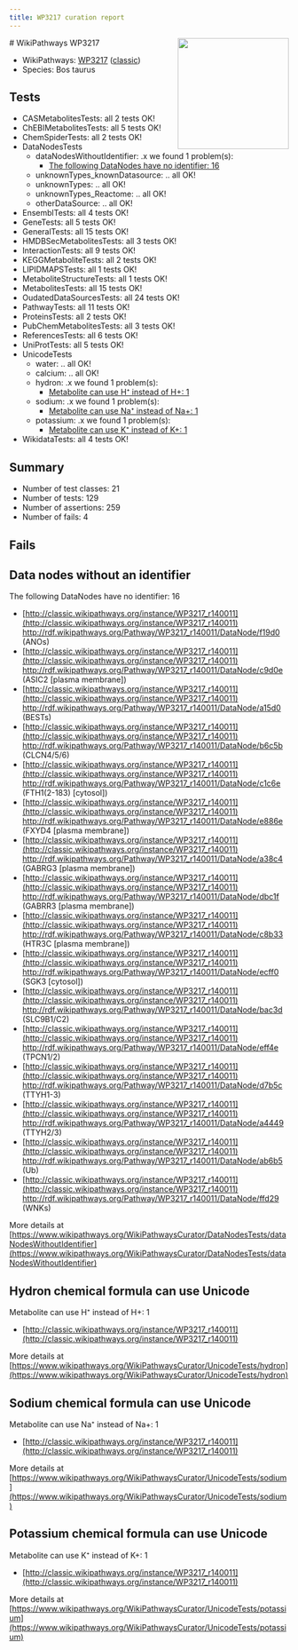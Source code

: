 ```yaml
---
title: WP3217 curation report
---
```


<img style="float: right; width: 200px" src="https://upload.wikimedia.org/wikipedia/commons/thumb/8/83/Wplogo_with_text_500.png/640px-Wplogo_with_text_500.png" />
# WikiPathways WP3217

* WikiPathways: [WP3217](https://wikipathways.org/pathways/WP3217) ([classic](https://classic.wikipathways.org/instance/WP3217))
* Species: Bos taurus
## Tests
* CASMetabolitesTests: all 2 tests OK!
* ChEBIMetabolitesTests: all 5 tests OK!
* ChemSpiderTests: all 2 tests OK!
* DataNodesTests
    * dataNodesWithoutIdentifier: .x we found 1 problem(s):
        * [The following DataNodes have no identifier: 16](#8792c496)
    * unknownTypes_knownDatasource: .. all OK!
    * unknownTypes: .. all OK!
    * unknownTypes_Reactome: .. all OK!
    * otherDataSource: .. all OK!
* EnsemblTests: all 4 tests OK!
* GeneTests: all 5 tests OK!
* GeneralTests: all 15 tests OK!
* HMDBSecMetabolitesTests: all 3 tests OK!
* InteractionTests: all 9 tests OK!
* KEGGMetaboliteTests: all 2 tests OK!
* LIPIDMAPSTests: all 1 tests OK!
* MetaboliteStructureTests: all 1 tests OK!
* MetabolitesTests: all 15 tests OK!
* OudatedDataSourcesTests: all 24 tests OK!
* PathwayTests: all 11 tests OK!
* ProteinsTests: all 2 tests OK!
* PubChemMetabolitesTests: all 3 tests OK!
* ReferencesTests: all 6 tests OK!
* UniProtTests: all 5 tests OK!
* UnicodeTests
    * water: .. all OK!
    * calcium: .. all OK!
    * hydron: .x we found 1 problem(s):
        * [Metabolite can use H⁺ instead of H+: 1](#484bab84)
    * sodium: .x we found 1 problem(s):
        * [Metabolite can use Na⁺ instead of Na+: 1](#2cc83479)
    * potassium: .x we found 1 problem(s):
        * [Metabolite can use K⁺ instead of K+: 1](#6cc0da79)
* WikidataTests: all 4 tests OK!


## Summary

* Number of test classes: 21
* Number of tests: 129
* Number of assertions: 259
* Number of fails: 4

## Fails

<a name="8792c496" />

## Data nodes without an identifier

The following DataNodes have no identifier: 16

* [http://classic.wikipathways.org/instance/WP3217_r140011](http://classic.wikipathways.org/instance/WP3217_r140011) http://rdf.wikipathways.org/Pathway/WP3217_r140011/DataNode/f19d0 (ANOs)
* [http://classic.wikipathways.org/instance/WP3217_r140011](http://classic.wikipathways.org/instance/WP3217_r140011) http://rdf.wikipathways.org/Pathway/WP3217_r140011/DataNode/c9d0e (ASIC2 [plasma
membrane])
* [http://classic.wikipathways.org/instance/WP3217_r140011](http://classic.wikipathways.org/instance/WP3217_r140011) http://rdf.wikipathways.org/Pathway/WP3217_r140011/DataNode/a15d0 (BESTs)
* [http://classic.wikipathways.org/instance/WP3217_r140011](http://classic.wikipathways.org/instance/WP3217_r140011) http://rdf.wikipathways.org/Pathway/WP3217_r140011/DataNode/b6c5b (CLCN4/5/6)
* [http://classic.wikipathways.org/instance/WP3217_r140011](http://classic.wikipathways.org/instance/WP3217_r140011) http://rdf.wikipathways.org/Pathway/WP3217_r140011/DataNode/c1c6e (FTH1(2-183)
[cytosol])
* [http://classic.wikipathways.org/instance/WP3217_r140011](http://classic.wikipathways.org/instance/WP3217_r140011) http://rdf.wikipathways.org/Pathway/WP3217_r140011/DataNode/e886e (FXYD4 [plasma
membrane])
* [http://classic.wikipathways.org/instance/WP3217_r140011](http://classic.wikipathways.org/instance/WP3217_r140011) http://rdf.wikipathways.org/Pathway/WP3217_r140011/DataNode/a38c4 (GABRG3 [plasma
membrane])
* [http://classic.wikipathways.org/instance/WP3217_r140011](http://classic.wikipathways.org/instance/WP3217_r140011) http://rdf.wikipathways.org/Pathway/WP3217_r140011/DataNode/dbc1f (GABRR3 [plasma
membrane])
* [http://classic.wikipathways.org/instance/WP3217_r140011](http://classic.wikipathways.org/instance/WP3217_r140011) http://rdf.wikipathways.org/Pathway/WP3217_r140011/DataNode/c8b33 (HTR3C [plasma
membrane])
* [http://classic.wikipathways.org/instance/WP3217_r140011](http://classic.wikipathways.org/instance/WP3217_r140011) http://rdf.wikipathways.org/Pathway/WP3217_r140011/DataNode/ecff0 (SGK3 [cytosol])
* [http://classic.wikipathways.org/instance/WP3217_r140011](http://classic.wikipathways.org/instance/WP3217_r140011) http://rdf.wikipathways.org/Pathway/WP3217_r140011/DataNode/bac3d (SLC9B1/C2)
* [http://classic.wikipathways.org/instance/WP3217_r140011](http://classic.wikipathways.org/instance/WP3217_r140011) http://rdf.wikipathways.org/Pathway/WP3217_r140011/DataNode/eff4e (TPCN1/2)
* [http://classic.wikipathways.org/instance/WP3217_r140011](http://classic.wikipathways.org/instance/WP3217_r140011) http://rdf.wikipathways.org/Pathway/WP3217_r140011/DataNode/d7b5c (TTYH1-3)
* [http://classic.wikipathways.org/instance/WP3217_r140011](http://classic.wikipathways.org/instance/WP3217_r140011) http://rdf.wikipathways.org/Pathway/WP3217_r140011/DataNode/a4449 (TTYH2/3)
* [http://classic.wikipathways.org/instance/WP3217_r140011](http://classic.wikipathways.org/instance/WP3217_r140011) http://rdf.wikipathways.org/Pathway/WP3217_r140011/DataNode/ab6b5 (Ub)
* [http://classic.wikipathways.org/instance/WP3217_r140011](http://classic.wikipathways.org/instance/WP3217_r140011) http://rdf.wikipathways.org/Pathway/WP3217_r140011/DataNode/ffd29 (WNKs)


More details at [https://www.wikipathways.org/WikiPathwaysCurator/DataNodesTests/dataNodesWithoutIdentifier](https://www.wikipathways.org/WikiPathwaysCurator/DataNodesTests/dataNodesWithoutIdentifier)

<a name="484bab84" />

## Hydron chemical formula can use Unicode

Metabolite can use H⁺ instead of H+: 1

* [http://classic.wikipathways.org/instance/WP3217_r140011](http://classic.wikipathways.org/instance/WP3217_r140011)


More details at [https://www.wikipathways.org/WikiPathwaysCurator/UnicodeTests/hydron](https://www.wikipathways.org/WikiPathwaysCurator/UnicodeTests/hydron)

<a name="2cc83479" />

## Sodium chemical formula can use Unicode

Metabolite can use Na⁺ instead of Na+: 1

* [http://classic.wikipathways.org/instance/WP3217_r140011](http://classic.wikipathways.org/instance/WP3217_r140011)


More details at [https://www.wikipathways.org/WikiPathwaysCurator/UnicodeTests/sodium](https://www.wikipathways.org/WikiPathwaysCurator/UnicodeTests/sodium)

<a name="6cc0da79" />

## Potassium chemical formula can use Unicode

Metabolite can use K⁺ instead of K+: 1

* [http://classic.wikipathways.org/instance/WP3217_r140011](http://classic.wikipathways.org/instance/WP3217_r140011)


More details at [https://www.wikipathways.org/WikiPathwaysCurator/UnicodeTests/potassium](https://www.wikipathways.org/WikiPathwaysCurator/UnicodeTests/potassium)

